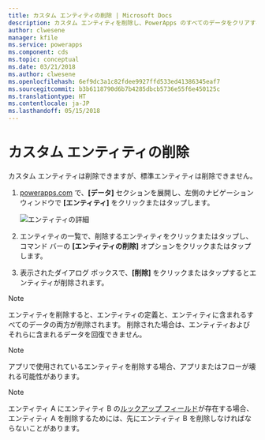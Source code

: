 ```yaml
---
title: カスタム エンティティの削除 | Microsoft Docs
description: カスタム エンティティを削除し、PowerApps のすべてのデータをクリアする手順
author: clwesene
manager: kfile
ms.service: powerapps
ms.component: cds
ms.topic: conceptual
ms.date: 03/21/2018
ms.author: clwesene
ms.openlocfilehash: 6ef9dc3a1c82fdee9927ffd533ed41386345eaf7
ms.sourcegitcommit: b3b6118790d6b7b4285dbcb5736e55f6e450125c
ms.translationtype: HT
ms.contentlocale: ja-JP
ms.lasthandoff: 05/15/2018
---
```

# <a name="delete-a-custom-entity"></a>カスタム エンティティの削除
カスタム エンティティは削除できますが、標準エンティティは削除できません。

1. [powerapps.com](https://web.powerapps.com) で、**[データ]** セクションを展開し、左側のナビゲーション ウィンドウで **[エンティティ]** をクリックまたはタップします。

    ![エンティティの詳細](./media/data-platform-cds-create-entity/entitylist.png "エンティティの一覧")

2. エンティティの一覧で、削除するエンティティをクリックまたはタップし、コマンド バーの **[エンティティの削除]** オプションをクリックまたはタップします。

3. 表示されたダイアログ ボックスで、**[削除]** をクリックまたはタップするとエンティティが削除されます。

>[!NOTE]
>エンティティを削除すると、エンティティの定義と、エンティティに含まれるすべてのデータの両方が削除されます。 削除された場合は、エンティティおよびそれらに含まれるデータを回復できません。

>[!NOTE]
>アプリで使用されているエンティティを削除する場合、アプリまたはフローが壊れる可能性があります。

>[!NOTE]
>エンティティ A にエンティティ B の[ルックアップ フィールド](data-platform-entity-lookup.md)が存在する場合、エンティティ A を削除するためには、先にエンティティ B を削除しなければならないことがあります。

